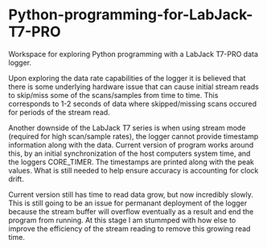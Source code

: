 # Python-programming-for-LabJack-T7-PRO
Workspace for exploring Python programming with a LabJack T7-PRO data logger.

Upon exploring the data rate capabilities of the logger it is believed that there is some underlying hardware issue that can cause initial stream reads to skip/miss some of the scans/samples from time to time. This corresponds to 1-2 seconds of data where skipped/missing scans occured for periods of the stream read.

Another downside of the LabJack T7 series is when using stream mode (required for high scan/sample rates), the logger cannot provide timestamp information along with the data. Current version of program works around this, by an initial synchronization of the host computers system time, and the loggers CORE_TIMER. The timestamps are printed along with the peak values. What is still needed to help ensure accuracy is accounting for clock drift.

Current version still has time to read data grow, but now incredibly slowly. This is still going to be an issue for permanant deployment of the logger because the stream buffer will overflow eventually as a result and end the program from running. At this stage I am stummped with how else to improve the efficiency of the stream reading to remove this growing read time.
